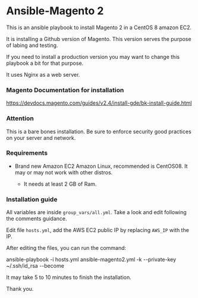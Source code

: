 # Ansible-Magento 2

This is an ansible playbook to install Magento 2 in a CentOS 8 amazon EC2.

It is installing a Github version of Magento. This version serves the purpose of labing and testing.

If you need to install a production version you may want to change this playbook a bit for that purpose.

It uses Nginx as a web server.

### Magento Documentation for installation
https://devdocs.magento.com/guides/v2.4/install-gde/bk-install-guide.html

### Attention

This is a bare bones installation. Be sure to enforce security good practices on your server and network.

### Requirements

* Brand new Amazon EC2 Amazon Linux, recommended is CentOS08. It may or may not work with other distros.

  * It needs at least 2 GB of Ram.
  
### Installation guide

All variables are inside `group_vars/all.yml`. Take a look and edit following the comments guidance.

Edit file `hosts.yml`, add the AWS EC2 public IP by replacing `AWS_IP` with the IP.

After editing the files, you can run the command:

ansible-playbook -i hosts.yml ansible-magento2.yml -k --private-key ~/.ssh/id_rsa --become

It may take 5 to 10 minutes to finish the installation. 

Thank you.
